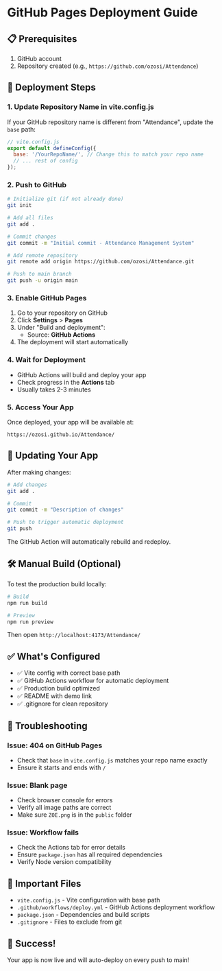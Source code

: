 # GitHub Pages Deployment Guide

## 📋 Prerequisites

1. GitHub account
2. Repository created (e.g., `https://github.com/ozosi/Attendance`)

## 🚀 Deployment Steps

### 1. Update Repository Name in vite.config.js

If your GitHub repository name is different from "Attendance", update the `base` path:

```javascript
// vite.config.js
export default defineConfig({
  base: '/YourRepoName/', // Change this to match your repo name
  // ... rest of config
});
```

### 2. Push to GitHub

```bash
# Initialize git (if not already done)
git init

# Add all files
git add .

# Commit changes
git commit -m "Initial commit - Attendance Management System"

# Add remote repository
git remote add origin https://github.com/ozosi/Attendance.git

# Push to main branch
git push -u origin main
```

### 3. Enable GitHub Pages

1. Go to your repository on GitHub
2. Click **Settings** > **Pages**
3. Under "Build and deployment":
   - Source: **GitHub Actions**
4. The deployment will start automatically

### 4. Wait for Deployment

- GitHub Actions will build and deploy your app
- Check progress in the **Actions** tab
- Usually takes 2-3 minutes

### 5. Access Your App

Once deployed, your app will be available at:
```
https://ozosi.github.io/Attendance/
```

## 🔄 Updating Your App

After making changes:

```bash
# Add changes
git add .

# Commit
git commit -m "Description of changes"

# Push to trigger automatic deployment
git push
```

The GitHub Action will automatically rebuild and redeploy.

## 🛠️ Manual Build (Optional)

To test the production build locally:

```bash
# Build
npm run build

# Preview
npm run preview
```

Then open `http://localhost:4173/Attendance/`

## ✅ What's Configured

- ✅ Vite config with correct base path
- ✅ GitHub Actions workflow for automatic deployment
- ✅ Production build optimized
- ✅ README with demo link
- ✅ .gitignore for clean repository

## 🐛 Troubleshooting

### Issue: 404 on GitHub Pages
- Check that `base` in `vite.config.js` matches your repo name exactly
- Ensure it starts and ends with `/`

### Issue: Blank page
- Check browser console for errors
- Verify all image paths are correct
- Make sure `ZOE.png` is in the `public` folder

### Issue: Workflow fails
- Check the Actions tab for error details
- Ensure `package.json` has all required dependencies
- Verify Node version compatibility

## 📁 Important Files

- `vite.config.js` - Vite configuration with base path
- `.github/workflows/deploy.yml` - GitHub Actions deployment workflow
- `package.json` - Dependencies and build scripts
- `.gitignore` - Files to exclude from git

## 🎉 Success!

Your app is now live and will auto-deploy on every push to main!
